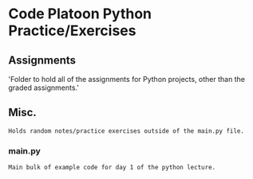 # Code Platoon Python Practice/Exercises

## Assignments
  'Folder to hold all of the assignments for Python projects, other than the graded assignments.'
## Misc.
  ```Holds random notes/practice exercises outside of the main.py file.```

### main.py
  ```Main bulk of example code for day 1 of the python lecture.```
